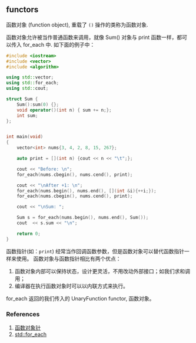 ## functors

函数对象 (function object), 重载了 `()` 操作的类称为函数对象.

函数对象允许被当作普通函数来调用，就像 Sum() 对象与 print 函数一样，都可以传入 for_each 中. 如下面的例子中：

```c++
#include <iostream>
#include <vector>
#include <algorithm>

using std::vector;
using std::for_each;
using std::cout;

struct Sum {
    Sum():sum(0) {};
    void operator()(int n) { sum += n;};
    int sum;
};


int main(void)
{
    vector<int> nums{3, 4, 2, 8, 15, 267};

    auto print = [](int n) {cout << n << "\t";};

    cout << "Before: \n";
    for_each(nums.cbegin(), nums.cend(), print);

    cout << "\nAfter +1: \n";
    for_each(nums.begin(), nums.end(), [](int &i){++i;});
    for_each(nums.cbegin(), nums.cend(), print);

    cout << "\nSum: ";

    Sum s = for_each(nums.begin(), nums.end(), Sum());
    cout  << s.sum << "\n";

    return 0;
}
```

函数指针(如：`print`) 经常当作回调函数参数，但是函数对象可以替代函数指针一样来使用。 函数对象与函数指针相比有两个优点：
1. 函数对象内部可以保持状态，设计更灵活，不用改动外部接口；如我们求和调用；
2. 编译器在执行函数对象时可以以内联方式来执行。

 for_each 返回的我们传入的 UnaryFunction functor, 函数对象。

### References
1. [函数对象针](https://baike.baidu.com/item/%E5%87%BD%E6%95%B0%E5%AF%B9%E8%B1%A1/7721014?fr=aladdin)
2. [std::for_each](https://en.cppreference.com/w/cpp/algorithm/for_each)
